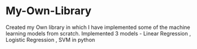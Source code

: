 # My-Own-Library

Created my Own library in which I have implemented some of the machine learning models from scratch.
Implemented 3 models - Linear Regression , Logistic Regression , SVM in python 


